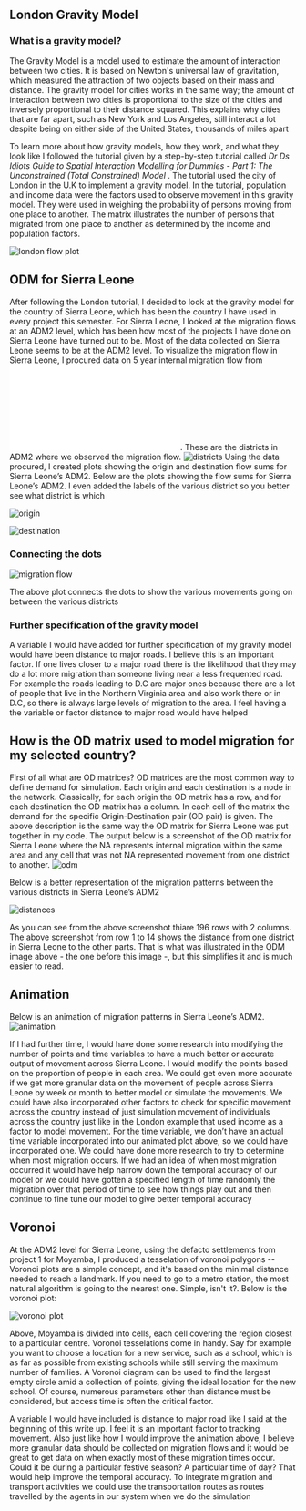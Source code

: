## London Gravity Model
### What is a gravity model?

The Gravity Model is a model used to estimate the amount of interaction between two cities. It is based on Newton's universal law of gravitation, which measured the attraction of two objects based on their mass and distance. The gravity model for cities works in the same way; the amount of interaction between two cities is proportional to the size of the cities and inversely proportional to their distance squared. This explains why cities that are far apart, such as New York and Los Angeles, still interact a lot despite being on either side of the United States, thousands of miles apart

To learn more about how gravity models, how they work, and what they look like I followed the tutorial given by a step-by-step tutorial called <em> Dr Ds Idiots Guide to Spatial Interaction Modelling for Dummies - Part 1: The Unconstrained (Total Constrained) Model </em>. The tutorial used the city of London in the U.K to implement a gravity model.  In the tutorial, population and income data were the factors used to observe movement in this gravity model. They were used in weighing the probability of persons moving from one place to another. The matrix illustrates the number of persons that migrated from one place to another as determined by the income and population factors.

![london flow plot](london_flow.png)

## ODM for Sierra Leone
After following the London tutorial, I decided to look at the gravity model for the country of Sierra Leone, which has been the country I have used in every project this semester. For Sierra Leone, I looked at the migration flows at an ADM2 level, which has been how most of the projects I have done on Sierra Leone have turned out to be. Most of the data collected on Sierra Leone seems to be at the ADM2 level. To visualize the migration flow in Sierra Leone, I procured data on 5 year internal migration flow from ![](worldpop.org).
These are the districts in ADM2 where we observed the migration flow.
![districts](districts.png)
Using the data procured, I created plots showing the origin and destination flow sums for Sierra Leone’s ADM2. Below are the plots showing the flow sums for Sierra Leone’s ADM2. I even added the labels of the various district so you better see what district is which

![origin](origin.png)

![destination](destination.png)

### Connecting the dots
![migration flow](migrationflows.png)

The above plot connects the dots to show the various movements going on between the various districts

### Further specification of the gravity model
A variable I would have added for further specification of my gravity model would have been distance to major roads. I believe this is an important factor. If one lives closer to a major road there is the likelihood that they may do a lot more migration than someone living near a less frequented road. For example the roads leading to D.C are major ones because there are a lot of people that live in the Northern Virginia area and also work there or in D.C, so there is always large levels of migration to the area. I feel having a the variable or factor distance to major road would have helped

## How is the OD matrix used to model migration for my selected country?

First of all what are OD matrices? OD matrices are the most common way to define demand for simulation. Each origin and each destination is a node in the network. Classically, for each origin the OD matrix has a row, and for each destination the OD matrix has a column. In each cell of the matrix the demand for the specific Origin-Destination pair (OD pair) is given. 
The above description is the same way the OD matrix for Sierra Leone was put together in my code. The output below is a screenshot of the OD matrix for Sierra Leone where the NA represents internal migration within the same area and any cell that was not NA represented movement from one district to another. 
![odm](odm.png)

Below is a better representation of the migration patterns between the various districts in Sierra Leone’s ADM2

![distances](distances.png)

As you can see from the above screenshot thiare 196 rows with 2 columns. The above screenshot from row 1 to 14 shows the distance from one district in Sierra Leone to the other parts. That is what was illustrated in the ODM image above - the one before this image -, but this simplifies it and is much easier to read.

## Animation
Below is an animation of migration patterns in Sierra Leone’s ADM2.
![animation](output.gif)

If I had further time, I would have done some research into modifying the number of points and time variables to have a much better or accurate output of movement across Sierra Leone. I would modify the points based on the proportion of people in each area. We could get even more accurate if we get more granular data on the movement of people across Sierra Leone by week or month to better model or simulate the movements. We could have also incorporated other factors to check for specific movement across the country instead of just simulation movement of individuals across the country just like in the London example that used income as a factor to model movement. For the time variable, we don’t have an actual time variable incorporated into our animated plot above, so we could have incorporated one. We could have done more research to try to determine when most migration occurs. If we had an idea of when most migration occurred it would have help narrow down the temporal accuracy of our model or we could have gotten a specified length of time randomly the migration over that period of time to see how things play out and then continue to fine tune our model to give better temporal accuracy

## Voronoi
At the ADM2 level for Sierra Leone, using the defacto settlements from project 1 for Moyamba, I produced a tesselation of voronoi polygons -- Voronoi plots are a simple concept, and it's based on the minimal distance needed to reach a landmark. If you need to go to a metro station, the most natural algorithm is going to the nearest one. Simple, isn't it?. Below is the voronoi plot:

![voronoi plot](moyamba_voronoi_plot.png)

Above, Moyamba is  divided into cells, each cell covering the region closest to a particular centre. Voronoi tesselations come in handy. Say for example you want to choose a location for a new service, such as a school, which is as far as possible from existing schools while still serving the maximum number of families. A Voronoi diagram can be used to find the largest empty circle amid a collection of points, giving the ideal location for the new school. Of course, numerous parameters other than distance must be considered, but access time is often the critical factor.

A variable I would have included is distance to major road like I said at the beginning of this write up. I feel it is an important factor to tracking movement. Also just like how I would improve the animation above, I believe more granular data should be collected on migration flows and it would be great to get data on when exactly most of these migration times occur. Could it be during a particular festive season? A particular time of day? That would help improve the temporal accuracy. 
To integrate migration and transport activities we could use the transportation routes as routes travelled by the agents in our system when we do the simulation
